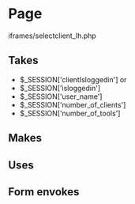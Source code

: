 # Page
iframes/selectclient_lh.php

## Takes
* $_SESSION['clientIsloggedin']
or
* $_SESSION['isloggedin']
* $_SESSION['user_name']
* $_SESSION['number_of_clients']
* $_SESSION['number_of_tools']

## Makes

## Uses

## Form envokes
